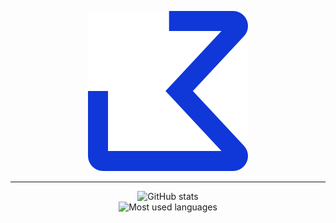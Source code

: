 <p align="center">
  <img src="https://raw.githubusercontent.com/jonaskohl/jonaskohl/master/img/logo.svg">
</p>

---
<p align="center">
  <img alt="GitHub stats" src="https://github-readme-stats.vercel.app/api?username=jonaskohl">
  <br>
  <img alt="Most used languages" src="https://github-readme-stats.vercel.app/api/top-langs/?username=jonaskohl&layout=compact">
</p>
